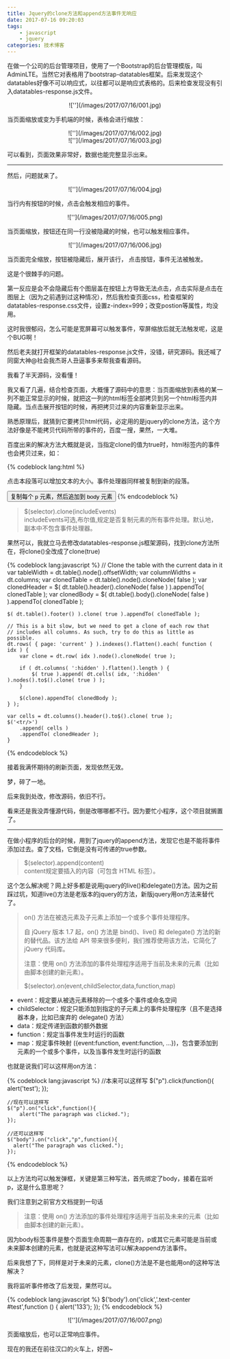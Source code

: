 ```yaml
---
title: Jquery的clone方法和append方法事件无响应
date: 2017-07-16 09:20:03
tags:
	- javascript
	- jquery
categories: 技术博客
---
```

在做一个公司的后台管理项目，使用了一个Bootstrap的后台管理模版，叫AdminLTE。当然它对表格用了bootstrap-datatables框架。后来发现这个datatables好像不可以响应式，以往都可以是响应式表格的。后来检查发现没有引入datatables-response.js文件。  
<!-- more -->
<center>![''](/images/2017/07/16/001.jpg)</center>

当页面缩放或变为手机端的时候，表格会进行缩放：  

<center>![''](/images/2017/07/16/002.jpg)</center>  

<center>![''](/images/2017/07/16/003.jpg)</center>  

可以看到，页面效果非常好，数据也能完整显示出来。  


----------

然后，问题就来了。  

<center>![''](/images/2017/07/16/004.jpg)</center>  

当行内有按钮的时候，点击会触发相应的事件。  

<center>![''](/images/2017/07/16/005.png)</center>  

当页面缩放，按钮还在同一行没被隐藏的时候，也可以触发相应事件。  

<center>![''](/images/2017/07/16/006.jpg)</center>  

当页面完全缩放，按钮被隐藏后，展开该行， 点击按钮，事件无法被触发。  

这是个很棘手的问题。  

第一反应是会不会隐藏后有个图层盖在按钮上方导致无法点击，点击实际是点击在图层上（因为之前遇到过这种情况），然后我检查页面css，检查框架的datatables-response.css文件，设置z-index=999；改变postion等属性，均没用。  

这时我很郁闷，怎么可能是宽屏幕可以触发事件，窄屏缩放后就无法触发呢，这是个BUG啊！  

然后老夫就打开框架的datatables-response.js文件，没错，研究源码。我还喊了同窗大神@社会我杰哥人丑逼事多来帮我查看源码。  

我看了半天源码，没看懂！  

我又看了几遍，结合检查页面，大概懂了源码中的意思：当页面缩放到表格的某一列不能正常显示的时候，就把这一列的html标签全部拷贝到另一个html标签内并隐藏。当点击展开按钮的时候，再把拷贝过来的内容重新显示出来。  

熟悉原理后，就猜到它要拷贝html代码，必定用的是jquery的clone方法，这个方法好像是不能拷贝代码所带的事件的，百度一搜，果然，一大堆。  

百度出来的解决方法大概就是说，当指定clone的值为true时，html标签内的事件也会拷贝过来，如：  

{% codeblock lang:html %}
<html>
<head>
<script type="text/javascript" src="/jquery/jquery.js"></script>
<script type="text/javascript">
$(document).ready(function(){
  $("button").click(function(){
    $("body").append($("p:first").clone(true));
  });
  $("p").click(function(){
    $(this).animate({fontSize:"+=1px"});
  });
});
</script>
</head>
<body>

<p>点击本段落可以增加文本的大小。事件处理器同样被复制到新的段落。</p>
<button>复制每个 p 元素，然后追加到 body 元素</button>

</body>
</html>
{% endcodeblock %}  

> $(selector).clone(includeEvents)  
> includeEvents可选,布尔值,规定是否复制元素的所有事件处理。默认地，副本中不包含事件处理器。  

果然可以，我就立马去修改datatables-response.js框架源码，找到clone方法所在，将clone()全改成了clone(true)  

{% codeblock lang:javascript %}
    // Clone the table with the current data in it
	var tableWidth   = dt.table().node().offsetWidth;
	var columnWidths = dt.columns;
	var clonedTable  = dt.table().node().cloneNode( false );
	var clonedHeader = $( dt.table().header().cloneNode( false ) ).appendTo( clonedTable );
	var clonedBody   = $( dt.table().body().cloneNode( false ) ).appendTo( clonedTable );

	$( dt.table().footer() ).clone( true ).appendTo( clonedTable );

	// This is a bit slow, but we need to get a clone of each row that
	// includes all columns. As such, try to do this as little as possible.
	dt.rows( { page: 'current' } ).indexes().flatten().each( function ( idx ) {
		var clone = dt.row( idx ).node().cloneNode( true );
			
		if ( dt.columns( ':hidden' ).flatten().length ) {
			$( true ).append( dt.cells( idx, ':hidden' ).nodes().to$().clone( true ) );
		}

		$(clone).appendTo( clonedBody );
	} );

	var cells = dt.columns().header().to$().clone( true );
	$('<tr/>')
		.append( cells )
		.appendTo( clonedHeader );
	}
{% endcodeblock %}  

接着我满怀期待的刷新页面，发现依然无效。  

梦，碎了一地。  

后来我到处改，修改源码，依旧不行。  

看来还是我没弄懂源代码，倒是改哪哪都不行。因为要忙小程序，这个项目就搁置了。  


----------

在做小程序的后台的时候，用到了jquery的append方法，发现它也是不能将事件添加过去。查了文档，它倒是没有可传递的true参数。  

> $(selector).append(content)  
> content规定要插入的内容（可包含 HTML 标签）。

这个怎么解决呢？网上好多都是说用jquery的live()和delegate()方法。因为之前踩过坑，知道live()方法是老版本的jquery的方法，新版jquery用on方法来替代了。  

> on() 方法在被选元素及子元素上添加一个或多个事件处理程序。  
> 
> 自 jQuery 版本 1.7 起，on() 方法是 bind()、live() 和 delegate() 方法的新的替代品。该方法给 API 带来很多便利，我们推荐使用该方法，它简化了 jQuery 代码库。  
> 
> 注意：使用 on() 方法添加的事件处理程序适用于当前及未来的元素（比如由脚本创建的新元素）。  
> 
> $(selector).on(event,childSelector,data,function,map)  
> 
- event：规定要从被选元素移除的一个或多个事件或命名空间
- childSelector：规定只能添加到指定的子元素上的事件处理程序（且不是选择器本身，比如已废弃的 delegate() 方法）
- data：规定传递到函数的额外数据
- function：规定当事件发生时运行的函数
- map：规定事件映射 ({event:function, event:function, ...})，包含要添加到元素的一个或多个事件，以及当事件发生时运行的函数

也就是说我们可以这样用on方法：

{% codeblock lang:javascript %}
    //本来可以这样写
    $("p").click(function(){
        alert('test');
    });
   
    //现在可以这样写
    $("p").on("click",function(){
        alert("The paragraph was clicked.");
    });

    //还可以这样写
    $("body").on("click","p",function(){
      alert("The paragraph was clicked.");
    });
{% endcodeblock %}  

以上方法均可以触发弹框，关键是第三种写法，首先绑定了body，接着在监听p，这是什么意思呢？  

我们注意到之前官方文档提到一句话  

> 注意：使用 on() 方法添加的事件处理程序适用于当前及未来的元素（比如由脚本创建的新元素）。  

因为body标签事件是整个页面生命周期一直存在的，p或其它元素可能是当前或未来脚本创建的元素，也就是说这种写法可以解决append方法事件。  

后来我想了下，同样是对于未来的元素，clone()方法是不是也能用on的这种写法解决？  

我将监听事件修改了后发现，果然可以。  

{% codeblock lang:javascript %}
    $('body').on('click','.text-center #test',function () {
      alert('133');
    });
{% endcodeblock %}  

<center>![''](/images/2017/07/16/007.png)</center>  

页面缩放后，也可以正常响应事件。  

现在的我还在前往汉口的火车上，好困~